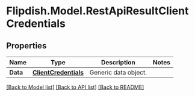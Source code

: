 # Flipdish.Model.RestApiResultClientCredentials
## Properties

Name | Type | Description | Notes
------------ | ------------- | ------------- | -------------
**Data** | [**ClientCredentials**](ClientCredentials.md) | Generic data object. | 

[[Back to Model list]](../README.md#documentation-for-models) [[Back to API list]](../README.md#documentation-for-api-endpoints) [[Back to README]](../README.md)

